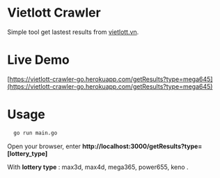# Vietlott Crawler
Simple tool get lastest results from [vietlott.vn](https://vietlott.vn/).

# Live Demo
[https://vietlott-crawler-go.herokuapp.com/getResults?type=mega645](https://vietlott-crawler-go.herokuapp.com/getResults?type=mega645)

# Usage

```bash
  go run main.go
```

Open your browser, enter **http://localhost:3000/getResults?type=[lottery_type]**

With **lottery type** : max3d, max4d, mega365, power655, keno .
